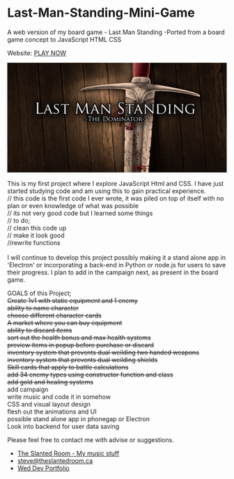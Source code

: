 # Last-Man-Standing-Mini-Game
A web version of my board game - Last Man Standing -Ported from a board game concept to JavaScript HTML CSS

Website: [PLAY NOW](https://theslantedroom.github.io/Last-Man-Standing-Mini-Game/)

![Last man standing Image](https://raw.githubusercontent.com/theslantedroom/Last-Man-Standing-Mini-Game/main/img/githubLMS.jpg)

This is my first project where I explore JavaScript Html and CSS.  I have just started studying code and am using this to gain practical experience.   <br>
// this code is the first code I ever wrote, it was piled on top of itself with no plan or even knowledge of what was possible<br>
// its not very good code but I learned some things<br>
// to do;<br>
// clean this code up<br>
// make it look good<br>
//rewrite functions<br>
<br>  I will continue to develop this project possibly making it a stand alone app in 'Electron' or incorporating a back-end in Python or node.js for users to save their progress.
I plan to add in the campaign next, as present in the board game.

GOALS of this Project; <br>
 ~~Create 1v1 with static equipment and 1 enemy~~  <br>
 ~~ability to name character~~  <br>
 ~~choose different character cards~~  <br>
 ~~A market where you can buy equipment~~  <br>
 ~~ability to discard items~~  <br>
 ~~sort out the health bonus and max health systems~~  <br>
 ~~preview items in popup before purchase or discard~~  <br>
 ~~inventory system that prevents dual weilding two handed weapons~~  <br>
 ~~inventory system that prevents dual weilding shields~~  <br>
 ~~Skill cards that apply to battle calculations~~  <br>
 ~~add 34 enemy types using constructor function and class~~  <br>
 ~~add gold and healing systems~~  <br>
 add campaign <br>
 write music and code it in somehow <br>
 CSS and visual layout design <br>
 flesh out the animations and UI <br>
 possible stand alone app in phonegap or Electron <br>
 Look into backend for user data saving <br>

 
 

Please feel free to contact me with advise or suggestions.  <br>


- [The Slanted Room - My music stuff](https://www.theslantedroom.ca/)
- [steve@theslantedroom.ca](mailto:steve@theslantedroom.ca)
- [Wed Dev Portfolio](https://theslantedroom.github.io/steve.yee/)


